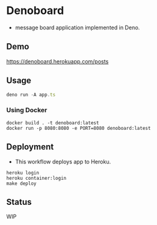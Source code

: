 # Denoboard

- message board application implemented in Deno.

## Demo

https://denoboard.herokuapp.com/posts

## Usage

```ts
deno run -A app.ts
```

### Using Docker

```console
docker build . -t denoboard:latest
docker run -p 8080:8080 -e PORT=8080 denoboard:latest
```

## Deployment

- This workflow deploys app to Heroku.

```console
heroku login
heroku container:login
make deploy
```

## Status

WIP
